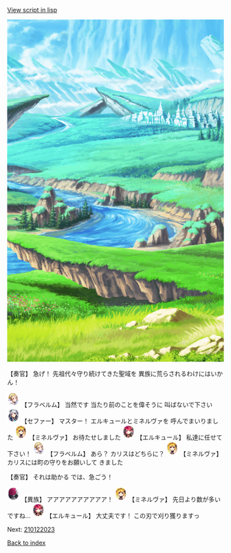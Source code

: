 [View script in lisp](../scripts/210122021.txt)

![plain.png](../images/backgrounds/plain.png)

【奏官】
急げ！
先祖代々守り続けてきた聖域を
異族に荒らされるわけにはいかん！

<img src="../images/units/501611.png" alt="501611.png" height="34"/>
【フラベルム】
当然です
当たり前のことを偉そうに
叫ばないで下さい

<img src="../images/units/502111.png" alt="502111.png" height="34"/>
【セファー】
マスター！
エルキュールとミネルヴァを
呼んでまいりました

<img src="../images/units/5302521.png" alt="5302521.png" height="34"/>
【ミネルヴァ】
お待たせしました

<img src="../images/units/5202521.png" alt="5202521.png" height="34"/>
【エルキュール】
私達に任せて下さい！

<img src="../images/units/501611.png" alt="501611.png" height="34"/>
【フラベルム】
あら？
カリスはどちらに？

<img src="../images/units/5302521.png" alt="5302521.png" height="34"/>
【ミネルヴァ】
カリスには町の守りをお願いして
きました

【奏官】
それは助かる
では、急ごう！

<img src="../images/units/5809801.png" alt="5809801.png" height="34"/>
【異族】
アアアアアアアアアア！

<img src="../images/units/5302521.png" alt="5302521.png" height="34"/>
【ミネルヴァ】
先日より数が多いですね…

<img src="../images/units/5202521.png" alt="5202521.png" height="34"/>
【エルキュール】
大丈夫です！
この刃で刈り獲りますっ

Next: [210122023](210122023.md)

[Back to index](index.md)
